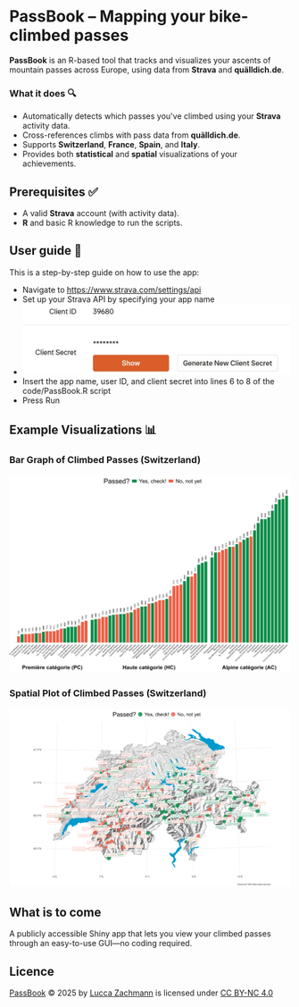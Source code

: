 # **PassBook** – Mapping your bike-climbed passes

**PassBook** is an R-based tool that tracks and visualizes your ascents of mountain passes across Europe, using data from **Strava** and **quälldich.de**.

### What it does 🔍

- Automatically detects which passes you've climbed using your **Strava** activity data.
- Cross-references climbs with pass data from **quälldich.de**.
- Supports **Switzerland**, **France**, **Spain**, and **Italy**.
- Provides both **statistical** and **spatial** visualizations of your achievements.

## Prerequisites ✅

- A valid **Strava** account (with activity data).
- **R** and basic R knowledge to run the scripts. 

## User guide 📘
This is a step-by-step guide on how to use the app:
- Navigate to https://www.strava.com/settings/api
- Set up your Strava API by specifying your app name
- ![Strava API](strava_api.jpg)
- Insert the app name, user ID, and client secret into lines 6 to 8 of the code/PassBook.R script
- Press Run

## Example Visualizations 📊

### Bar Graph of Climbed Passes (Switzerland)
![Bar Graph](plots/passed_schweiz.png)

### Spatial Plot of Climbed Passes (Switzerland)
![Spatial Plot](plots/spatial_schweiz.png)

## What is to come 

A publicly accessible Shiny app that lets you view your climbed passes through an easy-to-use GUI—no coding required.

## Licence 

<a href="https://github.com/luccalino/PassBook">PassBook</a> © 2025 by <a href="https://creativecommons.org">Lucca Zachmann</a> is licensed under <a href="https://creativecommons.org/licenses/by-nc/4.0/">CC BY-NC 4.0</a><img src="https://mirrors.creativecommons.org/presskit/icons/cc.svg" alt="" style="max-width: 0.5em;max-height:0.5em;margin-left: .2em;"><img src="https://mirrors.creativecommons.org/presskit/icons/by.svg" alt="" style="max-width: 0.5em;max-height:0.5em;margin-left: .2em;"><img src="https://mirrors.creativecommons.org/presskit/icons/nc.svg" alt="" style="max-width: 0.5em;max-height:0.5em;margin-left: .2em;">
